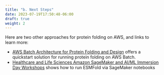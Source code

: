 ```yaml
---
title: "b. Next Steps"
date: 2023-07-19T17:50:48-06:00
draft: true
weight: 2
---
```


Here are two other approaches for protein folding on AWS, and links to learn more:

* [AWS Batch Architecture for Protein Folding and Design](https://github.com/aws-solutions-library-samples/aws-batch-arch-for-protein-folding) offers a quickstart solution for running protein folding on AWS Batch.
* [Healthcare and Life Sciences Amazon SageMaker and AI/ML Immersion Day Workshops](https://github.com/aws-samples/aws-healthcare-lifescience-ai-ml-sample-notebooks) shows how to run ESMFold via SageMaker notebooks
